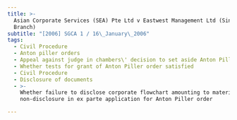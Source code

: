 ```yaml
---
title: >-
  Asian Corporate Services (SEA) Pte Ltd v Eastwest Management Ltd (Singapore
  Branch)
subtitle: "[2006] SGCA 1 / 16\_January\_2006"
tags:
  - Civil Procedure
  - Anton piller orders
  - Appeal against judge in chambers\' decision to set aside Anton Piller order
  - Whether tests for grant of Anton Piller order satisfied
  - Civil Procedure
  - Disclosure of documents
  - >-
    Whether failure to disclose corporate flowchart amounting to material
    non-disclosure in ex parte application for Anton Piller order

---
```


